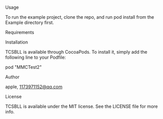 Usage

To run the example project, clone the repo, and run pod install from the Example directory first.

Requirements

Installation

TCSBLL is available through CocoaPods. To install it, simply add the following line to your Podfile:

pod "MMCTest2"

Author

apple, 1173971152@qq.com

License

TCSBLL is available under the MIT license. See the LICENSE file for more info.
